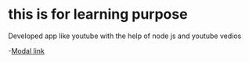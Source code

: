 # this is for learning purpose 

Developed app like youtube with the help of node js and youtube vedios

-[Modal link](https://app.eraser.io/workspace/YtPqZ1VogxGy1jzIDkzj?origin=share)